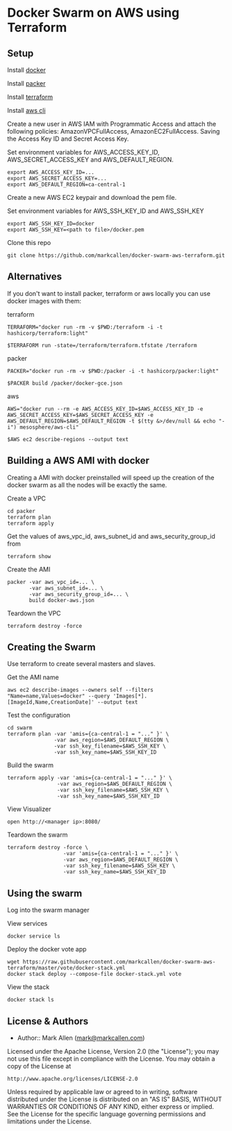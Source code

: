 # Docker Swarm on AWS using Terraform

## Setup

Install [docker](https://www.docker.com/products/docker)

Install [packer](https://www.packer.io/downloads.html)

Install [terraform](https://www.terraform.io/downloads.html)

Install [aws cli](http://docs.aws.amazon.com/cli/latest/userguide/installing.html)

Create a new user in AWS IAM with Programmatic Access and attach the following
policies: AmazonVPCFullAccess, AmazonEC2FullAccess.  Saving the Access Key ID
and Secret Access Key.

Set environment variables for AWS_ACCESS_KEY_ID, AWS_SECRET_ACCESS_KEY and
AWS_DEFAULT_REGION.

````
export AWS_ACCESS_KEY_ID=...
export AWS_SECRET_ACCESS_KEY=...
export AWS_DEFAULT_REGION=ca-central-1
````

Create a new AWS EC2 keypair and download the pem file.

Set environment variables for AWS_SSH_KEY_ID and AWS_SSH_KEY

````
export AWS_SSH_KEY_ID=docker
export AWS_SSH_KEY=<path to file>/docker.pem
````

Clone this repo
````
git clone https://github.com/markcallen/docker-swarm-aws-terraform.git
````

## Alternatives

If you don't want to install packer, terraform or aws locally you can use docker
images with them:

terraform
````
TERRAFORM="docker run -rm -v $PWD:/terraform -i -t hashicorp/terraform:light"

$TERRAFORM run -state=/terraform/terraform.tfstate /terraform
````

packer
````
PACKER="docker run -rm -v $PWD:/packer -i -t hashicorp/packer:light"

$PACKER build /packer/docker-gce.json
````

aws
````
AWS="docker run --rm -e AWS_ACCESS_KEY_ID=$AWS_ACCESS_KEY_ID -e AWS_SECRET_ACCESS_KEY=$AWS_SECRET_ACCESS_KEY -e AWS_DEFAULT_REGION=$AWS_DEFAULT_REGION -t $(tty &>/dev/null && echo "-i") mesosphere/aws-cli"

$AWS ec2 describe-regions --output text
````

## Building a AWS AMI with docker
Creating a AMI with docker preinstalled will speed up the creation of the docker
swarm as all the nodes will be exactly the same.

Create a VPC
````
cd packer
terraform plan
terraform apply
````

Get the values of aws_vpc_id, aws_subnet_id and aws_security_group_id from

````
terraform show
````

Create the AMI
````
packer -var aws_vpc_id=... \
       -var aws_subnet_id=... \
       -var aws_security_group_id=... \
       build docker-aws.json
````

Teardown the VPC
````
terraform destroy -force
````


## Creating the Swarm
Use terraform to create several masters and slaves.

Get the AMI name
````
aws ec2 describe-images --owners self --filters "Name=name,Values=docker" --query 'Images[*].[ImageId,Name,CreationDate]' --output text
````

Test the configuration
````
cd swarm
terraform plan -var 'amis={ca-central-1 = "..." }' \
               -var aws_region=$AWS_DEFAULT_REGION \
               -var ssh_key_filename=$AWS_SSH_KEY \
               -var ssh_key_name=$AWS_SSH_KEY_ID
````

Build the swarm
````
terraform apply -var 'amis={ca-central-1 = "..." }' \
                -var aws_region=$AWS_DEFAULT_REGION \
                -var ssh_key_filename=$AWS_SSH_KEY \
                -var ssh_key_name=$AWS_SSH_KEY_ID
````

View Visualizer

````
open http://<manager ip>:8080/
````

Teardown the swarm
````
terraform destroy -force \
                  -var 'amis={ca-central-1 = "..." }' \
                  -var aws_region=$AWS_DEFAULT_REGION \
                  -var ssh_key_filename=$AWS_SSH_KEY \
                  -var ssh_key_name=$AWS_SSH_KEY_ID
````

## Using the swarm

Log into the swarm manager

View services
````
docker service ls
````

Deploy the docker vote app
````
wget https://raw.githubusercontent.com/markcallen/docker-swarm-aws-terraform/master/vote/docker-stack.yml
docker stack deploy --compose-file docker-stack.yml vote
````

View the stack
````
docker stack ls
````

## License & Authors
- Author:: Mark Allen (mark@markcallen.com)

Licensed under the Apache License, Version 2.0 (the "License");
you may not use this file except in compliance with the License.
You may obtain a copy of the License at

    http://www.apache.org/licenses/LICENSE-2.0

Unless required by applicable law or agreed to in writing, software
distributed under the License is distributed on an "AS IS" BASIS,
WITHOUT WARRANTIES OR CONDITIONS OF ANY KIND, either express or implied.
See the License for the specific language governing permissions and
limitations under the License.
